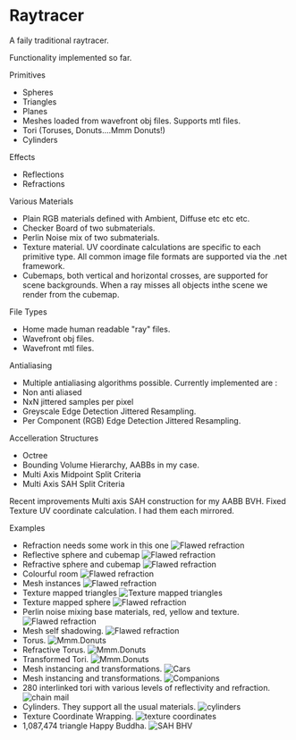 # Raytracer

A faily traditional raytracer.

Functionality implemented so far.

Primitives
* Spheres
* Triangles
* Planes
* Meshes loaded from wavefront obj files. Supports mtl files.
* Tori (Toruses, Donuts....Mmm Donuts!)
* Cylinders

Effects
* Reflections
* Refractions

Various Materials
* Plain RGB materials defined with Ambient, Diffuse etc etc etc.
* Checker Board of two submaterials.
* Perlin Noise mix of two submaterials.
* Texture material. UV coordinate calculations are specific to each primitive type. All common image file formats are supported via the .net framework.
* Cubemaps, both vertical and horizontal crosses, are supported for scene backgrounds. When a ray misses all objects inthe scene we render from the cubemap.

File Types
* Home made human readable "ray" files.
* Wavefront obj files.
* Wavefront mtl files.

Antialiasing
* Multiple antialiasing algorithms possible. Currently implemented are :  
* Non anti aliased 
* NxN jittered samples per pixel 
* Greyscale Edge Detection Jittered Resampling.
* Per Component (RGB) Edge Detection Jittered Resampling.

Accelleration Structures
* Octree
* Bounding Volume Hierarchy, AABBs in my case.
* Multi Axis Midpoint Split Criteria 
* Multi Axis SAH Split Criteria

Recent improvements 
Multi axis SAH construction for my AABB BVH.
Fixed Texture UV coordinate calculation. I had them each mirrored.

Examples
* Refraction needs some work in this one
![Flawed refraction](/OutputImages/RefractiveSphere.jpg?raw=true)
* Reflective sphere and cubemap
![Flawed refraction](/OutputImages/ReflectiveCubemappedSphere.jpg?raw=true)
* Refractive sphere and cubemap
![Flawed refraction](/OutputImages/RefractiveCubemappedSphere.jpg?raw=true)
* Colourful room
![Flawed refraction](/OutputImages/Room.jpg?raw=true)
* Mesh instances
![Flawed refraction](/OutputImages/Lamps.jpg?raw=true)
* Texture mapped triangles
![Texture mapped triangles](/OutputImages/LegoCar.jpg?raw=true)
* Texture mapped sphere
![Flawed refraction](/OutputImages/Earth.jpg?raw=true)
* Perlin noise mixing base materials, red, yellow and texture.
![Flawed refraction](/OutputImages/BurningEarth.jpg?raw=true)
* Mesh self shadowing.
![Flawed refraction](/OutputImages/LegoCarSelfShadowed.jpg?raw=true)
* Torus.
![Mmm.Donuts](/OutputImages/Torus.jpg?raw=true)
* Refractive Torus.
![Mmm.Donuts](/OutputImages/RefractiveTorus.jpg?raw=true)
* Transformed Tori.
![Mmm.Donuts](/OutputImages/TransformedTorusChain.jpg?raw=true)
* Mesh instancing and transformations.
![Cars](/OutputImages/LegoCars.jpg?raw=true)
* Mesh instancing and transformations.
![Companions](/OutputImages/Cubes.jpg?raw=true)
* 280 interlinked tori with various levels of reflectivity and refraction.
![chain mail](/OutputImages/ToriGrid.jpg?raw=true)
* Cylinders. They support all the usual materials.
![cylinders](/OutputImages/Cylinders.jpg?raw=true)
* Texture Coordinate Wrapping.
![texture coordinates](/OutputImages/Sponza.jpeg?raw=true)
* 1,087,474 triangle Happy Buddha.
![SAH BHV](/OutputImages/Buddha.jpeg?raw=true)
